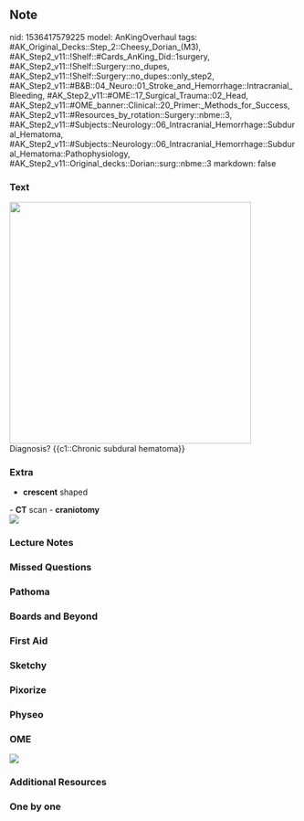 ## Note
nid: 1536417579225
model: AnKingOverhaul
tags: #AK_Original_Decks::Step_2::Cheesy_Dorian_(M3), #AK_Step2_v11::!Shelf::#Cards_AnKing_Did::1surgery, #AK_Step2_v11::!Shelf::Surgery::no_dupes, #AK_Step2_v11::!Shelf::Surgery::no_dupes::only_step2, #AK_Step2_v11::#B&B::04_Neuro::01_Stroke_and_Hemorrhage::Intracranial_Bleeding, #AK_Step2_v11::#OME::17_Surgical_Trauma::02_Head, #AK_Step2_v11::#OME_banner::Clinical::20_Primer:_Methods_for_Success, #AK_Step2_v11::#Resources_by_rotation::Surgery::nbme::3, #AK_Step2_v11::#Subjects::Neurology::06_Intracranial_Hemorrhage::Subdural_Hematoma, #AK_Step2_v11::#Subjects::Neurology::06_Intracranial_Hemorrhage::Subdural_Hematoma::Pathophysiology, #AK_Step2_v11::Original_decks::Dorian::surg::nbme::3
markdown: false

### Text
<img src="paste-431708637757441.jpg" style="width: 423px;">
<div>
  Diagnosis? {{c1::Chronic subdural hematoma}}
</div>

### Extra
- <b>crescent</b> shaped
<div>
  - <b>CT</b> scan - <b>craniotomy</b>
</div>
<div>
  <b><img src="paste-432498911739905.jpg"></b>
</div>

### Lecture Notes


### Missed Questions


### Pathoma


### Boards and Beyond


### First Aid


### Sketchy


### Pixorize


### Physeo


### OME
<div class="ome-widget">
  <a href="https://onlinemeded.org/spa/surgery?ref=anki"><img src=
  "_OME_AnkiFlashcards_Topic_4.png"></a>
</div>

### Additional Resources


### One by one

